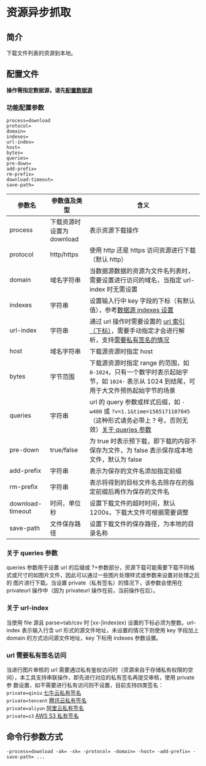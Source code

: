 # 资源异步抓取

## 简介
下载文件列表的资源到本地。  

## 配置文件
**操作需指定数据源，请先[配置数据源](datasource.md)**  

### 功能配置参数
```
process=download
protocol=
domain=
indexes=
url-index=
host=
bytes=
queries=
pre-down=
add-prefix=
rm-prefix=
download-timeout=
save-path=
```  
|参数名|参数值及类型 | 含义|  
|-----|-------|-----|  
|process| 下载资源时设置为download | 表示资源下载操作|  
|protocol| http/https| 使用 http 还是 https 访问资源进行下载（默认 http）|  
|domain| 域名字符串| 当数据源数据的资源为文件名列表时，需要设置进行访问的域名，当指定 url-index 时无需设置|  
|indexes|字符串| 设置输入行中 key 字段的下标（有默认值），参考[数据源 indexes 设置](datasource.md#1-公共参数)|  
|url-index| 字符串| 通过 url 操作时需要设置的 [url 索引（下标）](#关于-url-index)，需要手动指定才会进行解析，支持[需要私有签名的情况](#url-需要私有签名访问)|  
|host| 域名字符串| 下载源资源时指定 host|  
|bytes| 字节范围| 下载源资源时指定 range 的范围，如 `0-1024`，只有一个数字时表示起始字节，如 `1024-` 表示从 1024 到结尾，可用于大文件预热起始字节的场景|  
|queries| 字符串| url 的 query 参数或样式后缀，如 `-w480` 或 `?v=1.1&time=1565171107845`（这种形式请务必带上 ? 号，否则无效）[关于 queries 参数](#关于-queries-参数)|  
|pre-down| true/false|为 true 时表示预下载，即下载的内容不保存为文件，为 false 表示保存成本地文件，默认为 false|  
|add-prefix| 字符串| 表示为保存的文件名添加指定前缀|  
|rm-prefix| 字符串| 表示将得到的目标文件名去除存在的指定前缀后再作为保存的文件名|  
|download-timeout| 时间，单位秒|设置下载文件的超时时间，默认 1200s，下载大文件可根据需要调整|  
|save-path| 文件保存路径|设置下载文件的保存路径，为本地的目录名称|  

### 关于 queries 参数
queries 参数用于设置 url 的后缀或 ?+参数部分，资源下载可能需要下载不同格式或尺寸的如图片文件，因此可以通过一些图片处理样式或参数来设置对处理之后的
图片进行下载。当设置 private（私有签名）的情况下，该参数会使用在 privateurl 操作中（因为 privateurl 操作在前，当前操作在后）。  

### 关于 url-index
当使用 file 源且 parse=tab/csv 时 [xx-]index(ex) 设置的下标必须为整数。url-index 表示输入行含 url 形式的源文件地址，未设置的情况下则使用 
key 字段加上 domain 的方式访问源文件地址，key 下标用 indexes 参数设置。  

### url 需要私有签名访问
当进行图片审核的 url 需要通过私有鉴权访问时（资源来自于存储私有权限的空间），本工具支持串联操作，即先进行对应的私有签名再提交审核，使用 private 参
数设置，如不需要进行私有访问则不设置，目前支持四类签名：
`private=qiniu` [七牛云私有签名](privateurl.md#七牛配置参数)  
`private=tencent` [腾讯云私有签名](privateurl.md#其他存储配置参数)  
`private=aliyun` [阿里云私有签名](privateurl.md#其他存储配置参数)  
`private=s3` [AWS S3 私有签名](privateurl.md#其他存储配置参数)  

## 命令行参数方式
```
-process=download -ak= -sk= -protocol= -domain= -host= -add-prefix= -save-path= ...
```

